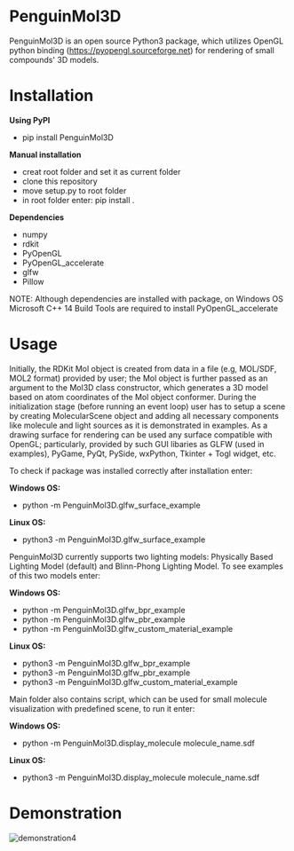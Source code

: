 # PenguinMol3D
PenguinMol3D is an open source Python3 package, which utilizes OpenGL python binding (https://pyopengl.sourceforge.net) for rendering of small compounds' 3D models. 
# Installation
**Using PyPI**
* pip install PenguinMol3D

**Manual installation**
* creat root folder and set it as current folder
* clone this repository
* move setup.py to root folder
* in root folder enter: pip install .

**Dependencies**
* numpy
* rdkit
* PyOpenGL
* PyOpenGL_accelerate
* glfw
* Pillow
  
NOTE: Although dependencies are installed with package, on Windows OS Microsoft C++ 14 Build Tools are required to install PyOpenGL_accelerate
# Usage

Initially, the RDKit Mol object is created from data in a file (e.g, MOL/SDF, MOL2 format) provided by user; the Mol object is further passed as an argument to the Mol3D class constructor, which generates a 3D model based on atom coordinates of the Mol object conformer. During the initialization stage (before running an event loop) user has to setup a scene by creating MolecularScene object and adding all necessary components like molecule and light sources as it is demonstrated in examples. As a drawing surface for rendering can be used any surface compatible with OpenGL; particularly, provided by such GUI libaries as GLFW (used in examples), PyGame, PyQt, PySide, wxPython, Tkinter + Togl widget, etc.

To check if package was installed correctly after installation enter:

**Windows OS:**

* python -m PenguinMol3D.glfw_surface_example

**Linux OS:**

* python3 -m PenguinMol3D.glfw_surface_example

PenguinMol3D currently supports two lighting models: Physically Based Lighting Model (default) and Blinn-Phong Lighting Model.
To see examples of this two models enter:

**Windows OS:**

* python -m PenguinMol3D.glfw_bpr_example
* python -m PenguinMol3D.glfw_pbr_example
* python -m PenguinMol3D.glfw_custom_material_example

**Linux OS:**

* python3 -m PenguinMol3D.glfw_bpr_example
* python3 -m PenguinMol3D.glfw_pbr_example
* python3 -m PenguinMol3D.glfw_custom_material_example

Main folder also contains script, which can be used for small molecule visualization with predefined scene, to run it enter:

**Windows OS:**

* python -m PenguinMol3D.display_molecule molecule_name.sdf

**Linux OS:**

* python3 -m PenguinMol3D.display_molecule molecule_name.sdf

# Demonstration
![demonstration4](https://github.com/YevhenKustovskiy/penguine-mol-3d/assets/136888021/61c5730e-50e1-49da-9b35-536a2adff283)

